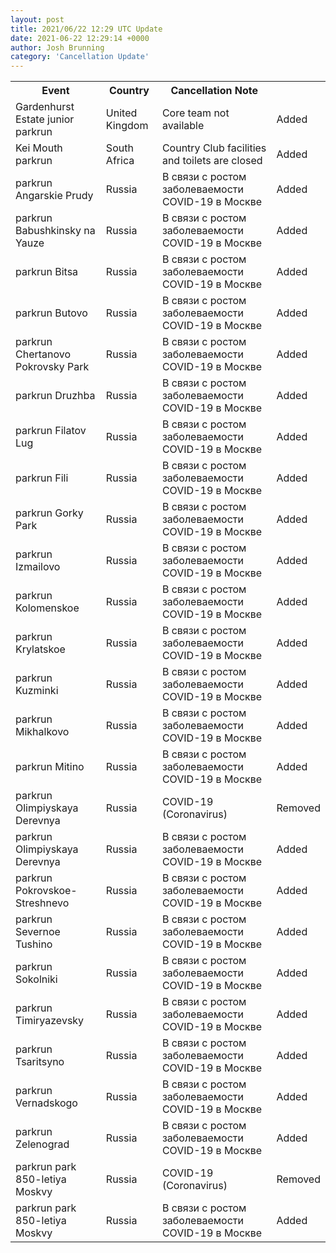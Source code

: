 ```yaml
---
layout: post
title: 2021/06/22 12:29 UTC Update
date: 2021-06-22 12:29:14 +0000
author: Josh Brunning
category: 'Cancellation Update'
---
```


<div class='hscrollable'>
<table style='width: 100%'>
    <tr>
        <th>Event</th>
        <th>Country</th>
        <th>Cancellation Note</th>
        <th></th>
    </tr>
    <tr>
        <td>Gardenhurst Estate junior parkrun</td>
        <td>United Kingdom</td>
        <td>Core team not available</td>
        <td>Added</td>
    </tr>
    <tr>
        <td>Kei Mouth parkrun</td>
        <td>South Africa</td>
        <td>Country Club facilities and toilets are closed</td>
        <td>Added</td>
    </tr>
    <tr>
        <td>parkrun Angarskie Prudy</td>
        <td>Russia</td>
        <td>В связи с ростом заболеваемости COVID-19 в Москве</td>
        <td>Added</td>
    </tr>
    <tr>
        <td>parkrun Babushkinsky na Yauze</td>
        <td>Russia</td>
        <td>В связи с ростом заболеваемости COVID-19 в Москве</td>
        <td>Added</td>
    </tr>
    <tr>
        <td>parkrun Bitsa</td>
        <td>Russia</td>
        <td>В связи с ростом заболеваемости COVID-19 в Москве</td>
        <td>Added</td>
    </tr>
    <tr>
        <td>parkrun Butovo</td>
        <td>Russia</td>
        <td>В связи с ростом заболеваемости COVID-19 в Москве</td>
        <td>Added</td>
    </tr>
    <tr>
        <td>parkrun Chertanovo Pokrovsky Park</td>
        <td>Russia</td>
        <td>В связи с ростом заболеваемости COVID-19 в Москве</td>
        <td>Added</td>
    </tr>
    <tr>
        <td>parkrun Druzhba</td>
        <td>Russia</td>
        <td>В связи с ростом заболеваемости COVID-19 в Москве</td>
        <td>Added</td>
    </tr>
    <tr>
        <td>parkrun Filatov Lug</td>
        <td>Russia</td>
        <td>В связи с ростом заболеваемости COVID-19 в Москве</td>
        <td>Added</td>
    </tr>
    <tr>
        <td>parkrun Fili</td>
        <td>Russia</td>
        <td>В связи с ростом заболеваемости COVID-19 в Москве</td>
        <td>Added</td>
    </tr>
    <tr>
        <td>parkrun Gorky Park</td>
        <td>Russia</td>
        <td>В связи с ростом заболеваемости COVID-19 в Москве</td>
        <td>Added</td>
    </tr>
    <tr>
        <td>parkrun Izmailovo</td>
        <td>Russia</td>
        <td>В связи с ростом заболеваемости COVID-19 в Москве</td>
        <td>Added</td>
    </tr>
    <tr>
        <td>parkrun Kolomenskoe</td>
        <td>Russia</td>
        <td>В связи с ростом заболеваемости COVID-19 в Москве</td>
        <td>Added</td>
    </tr>
    <tr>
        <td>parkrun Krylatskoe</td>
        <td>Russia</td>
        <td>В связи с ростом заболеваемости COVID-19 в Москве</td>
        <td>Added</td>
    </tr>
    <tr>
        <td>parkrun Kuzminki</td>
        <td>Russia</td>
        <td>В связи с ростом заболеваемости COVID-19 в Москве</td>
        <td>Added</td>
    </tr>
    <tr>
        <td>parkrun Mikhalkovo</td>
        <td>Russia</td>
        <td>В связи с ростом заболеваемости COVID-19 в Москве</td>
        <td>Added</td>
    </tr>
    <tr>
        <td>parkrun Mitino</td>
        <td>Russia</td>
        <td>В связи с ростом заболеваемости COVID-19 в Москве</td>
        <td>Added</td>
    </tr>
    <tr>
        <td>parkrun Olimpiyskaya Derevnya</td>
        <td>Russia</td>
        <td>COVID-19 (Coronavirus)</td>
        <td>Removed</td>
    </tr>
    <tr>
        <td>parkrun Olimpiyskaya Derevnya</td>
        <td>Russia</td>
        <td>В связи с ростом заболеваемости COVID-19 в Москве</td>
        <td>Added</td>
    </tr>
    <tr>
        <td>parkrun Pokrovskoe-Streshnevo</td>
        <td>Russia</td>
        <td>В связи с ростом заболеваемости COVID-19 в Москве</td>
        <td>Added</td>
    </tr>
    <tr>
        <td>parkrun Severnoe Tushino</td>
        <td>Russia</td>
        <td>В связи с ростом заболеваемости COVID-19 в Москве</td>
        <td>Added</td>
    </tr>
    <tr>
        <td>parkrun Sokolniki</td>
        <td>Russia</td>
        <td>В связи с ростом заболеваемости COVID-19 в Москве</td>
        <td>Added</td>
    </tr>
    <tr>
        <td>parkrun Timiryazevsky</td>
        <td>Russia</td>
        <td>В связи с ростом заболеваемости COVID-19 в Москве</td>
        <td>Added</td>
    </tr>
    <tr>
        <td>parkrun Tsaritsyno</td>
        <td>Russia</td>
        <td>В связи с ростом заболеваемости COVID-19 в Москве</td>
        <td>Added</td>
    </tr>
    <tr>
        <td>parkrun Vernadskogo</td>
        <td>Russia</td>
        <td>В связи с ростом заболеваемости COVID-19 в Москве</td>
        <td>Added</td>
    </tr>
    <tr>
        <td>parkrun Zelenograd</td>
        <td>Russia</td>
        <td>В связи с ростом заболеваемости COVID-19 в Москве</td>
        <td>Added</td>
    </tr>
    <tr>
        <td>parkrun park 850-letiya Moskvy</td>
        <td>Russia</td>
        <td>COVID-19 (Coronavirus)</td>
        <td>Removed</td>
    </tr>
    <tr>
        <td>parkrun park 850-letiya Moskvy</td>
        <td>Russia</td>
        <td>В связи с ростом заболеваемости COVID-19 в Москве</td>
        <td>Added</td>
    </tr>
</table>
</div>
